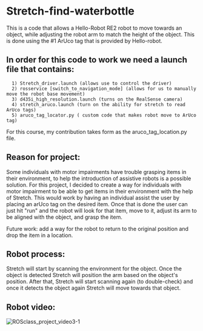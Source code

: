 # Stretch-find-waterbottle

This is a code that allows a Hello-Robot RE2 robot to move towards an object, while adjusting the robot arm to match the height of the object. This is done using the #1 ArUco tag that is provided by Hello-robot.


## In order for this code to work we need a launch file that contains:
```
  1) Stretch_driver.launch (allows use to control the driver)
  2) rosservice [switch_to_navigation_mode] (allows for us to manually move the robot base movement)
  3) d435i_high_resolution.launch (turns on the RealSense camera)
  4) stretch_aruco.launch (turn on the ability for stretch to read ArUco tags)
  5) aruco_tag_locator.py ( custom code that makes robot move to ArUco tag)
```
For this course, my contribution takes form as the aruco_tag_location.py file.

## Reason for project:
Some individuals with motor impairments have trouble grasping items in their environment, to help the introduction of assistive robots is a possible solution. For this project, I decided to create a way for individuals with motor impairment to be able to get items in their environment with the help of Stretch. This would work by having an individual assist the user by placing an arUco tag on the desired item. Once that is done the user can just hit "run" and the robot will look for that item, move to it, adjust its arm to be aligned with the object, and grasp the item.

Future work: add a way for the robot to return to the original position and drop the item in a location.

## Robot process:
Stretch will start by scanning the environment for the object. Once the object is detected Stretch will position the arm based on the object's position. After that, Stretch will start scanning again (to double-check) and once it detects the object again Stretch will move towards that object.

## Robot video:
![ROSclass_project_video3-1](https://github.com/raff17/Stretch-find-waterbottle/assets/76973156/9c1db0c6-7316-440b-a0f2-1dac4878ab3a)
